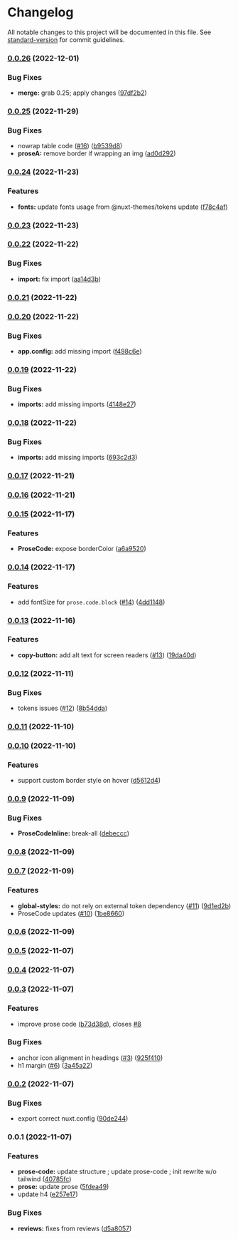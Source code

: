 # Changelog

All notable changes to this project will be documented in this file. See [standard-version](https://github.com/conventional-changelog/standard-version) for commit guidelines.

### [0.0.26](https://github.com/nuxt-themes/typography/compare/v0.0.25...v0.0.26) (2022-12-01)


### Bug Fixes

* **merge:** grab 0.25; apply changes ([97df2b2](https://github.com/nuxt-themes/typography/commit/97df2b293a22f77c86df0f03319b89292eb8838f))

### [0.0.25](https://github.com/nuxt-themes/typography/compare/v0.0.24...v0.0.25) (2022-11-29)


### Bug Fixes

* nowrap table code ([#16](https://github.com/nuxt-themes/typography/issues/16)) ([b9539d8](https://github.com/nuxt-themes/typography/commit/b9539d82354d70bc228c0ba0455f6dd50647992b))
* **proseA:** remove border if wrapping an img ([ad0d292](https://github.com/nuxt-themes/typography/commit/ad0d292241e0abcf035120055d263717c333bdda))

### [0.0.24](https://github.com/nuxt-themes/typography/compare/v0.0.23...v0.0.24) (2022-11-23)


### Features

* **fonts:** update fonts usage from @nuxt-themes/tokens update ([f78c4af](https://github.com/nuxt-themes/typography/commit/f78c4afb8074ac54f0367621b047b783d2b05a3d))

### [0.0.23](https://github.com/nuxt-themes/typography/compare/v0.0.22...v0.0.23) (2022-11-23)

### [0.0.22](https://github.com/nuxt-themes/typography/compare/v0.0.21...v0.0.22) (2022-11-22)


### Bug Fixes

* **import:** fix import ([aa14d3b](https://github.com/nuxt-themes/typography/commit/aa14d3bb3eb1d0401791fbe88ba379443ef23ea3))

### [0.0.21](https://github.com/nuxt-themes/typography/compare/v0.0.20...v0.0.21) (2022-11-22)

### [0.0.20](https://github.com/nuxt-themes/typography/compare/v0.0.19...v0.0.20) (2022-11-22)


### Bug Fixes

* **app.config:** add missing import ([f498c6e](https://github.com/nuxt-themes/typography/commit/f498c6eead233cbb916a3b294929ff1012afa7ac))

### [0.0.19](https://github.com/nuxt-themes/typography/compare/v0.0.18...v0.0.19) (2022-11-22)


### Bug Fixes

* **imports:** add missing imports ([4148e27](https://github.com/nuxt-themes/typography/commit/4148e278bd2d435c1d2b0850206a9fba31eb46d1))

### [0.0.18](https://github.com/nuxt-themes/typography/compare/v0.0.17...v0.0.18) (2022-11-22)


### Bug Fixes

* **imports:** add missing imports ([693c2d3](https://github.com/nuxt-themes/typography/commit/693c2d35f4346a9185484938fa76b755211a4791))

### [0.0.17](https://github.com/nuxt-themes/typography/compare/v0.0.16...v0.0.17) (2022-11-21)

### [0.0.16](https://github.com/nuxt-themes/typography/compare/v0.0.15...v0.0.16) (2022-11-21)

### [0.0.15](https://github.com/nuxt-themes/typography/compare/v0.0.14...v0.0.15) (2022-11-17)


### Features

* **ProseCode:** expose borderColor ([a6a9520](https://github.com/nuxt-themes/typography/commit/a6a9520453f797f4a1f949b2437cc448e8ee04e5))

### [0.0.14](https://github.com/nuxt-themes/typography/compare/v0.0.13...v0.0.14) (2022-11-17)


### Features

* add fontSize for `prose.code.block` ([#14](https://github.com/nuxt-themes/typography/issues/14)) ([4dd1148](https://github.com/nuxt-themes/typography/commit/4dd1148ad54e313698dc41603524b58fe2800857))

### [0.0.13](https://github.com/nuxt-themes/typography/compare/v0.0.12...v0.0.13) (2022-11-16)


### Features

* **copy-button:** add alt text for screen readers ([#13](https://github.com/nuxt-themes/typography/issues/13)) ([19da40d](https://github.com/nuxt-themes/typography/commit/19da40da82bab1cf2cfa0afc604f5a05fa85cb55))

### [0.0.12](https://github.com/nuxt-themes/typography/compare/v0.0.11...v0.0.12) (2022-11-11)


### Bug Fixes

* tokens issues ([#12](https://github.com/nuxt-themes/typography/issues/12)) ([8b54dda](https://github.com/nuxt-themes/typography/commit/8b54ddac343dc55bad2569b81a300c94f1ab4a7c))

### [0.0.11](https://github.com/nuxt-themes/typography/compare/v0.0.10...v0.0.11) (2022-11-10)

### [0.0.10](https://github.com/nuxt-themes/typography/compare/v0.0.9...v0.0.10) (2022-11-10)


### Features

* support custom border style on hover ([d5612d4](https://github.com/nuxt-themes/typography/commit/d5612d4d4ef10f3cd69353c1efea1ba02e94f3d8))

### [0.0.9](https://github.com/nuxt-themes/typography/compare/v0.0.8...v0.0.9) (2022-11-09)


### Bug Fixes

* **ProseCodeInline:** break-all ([debeccc](https://github.com/nuxt-themes/typography/commit/debeccc48a28b5f707ce312199c045e9785b6499))

### [0.0.8](https://github.com/nuxt-themes/typography/compare/v0.0.7...v0.0.8) (2022-11-09)

### [0.0.7](https://github.com/nuxt-themes/typography/compare/v0.0.6...v0.0.7) (2022-11-09)


### Features

* **global-styles:** do not rely on external token dependency ([#11](https://github.com/nuxt-themes/typography/issues/11)) ([9d1ed2b](https://github.com/nuxt-themes/typography/commit/9d1ed2b07afd6c76a15fce673cad6527166c1cb3))
* ProseCode updates ([#10](https://github.com/nuxt-themes/typography/issues/10)) ([1be8660](https://github.com/nuxt-themes/typography/commit/1be8660c1779e94b7c170f4fed9853f5729050f9))

### [0.0.6](https://github.com/nuxt-themes/typography/compare/v0.0.5...v0.0.6) (2022-11-09)

### [0.0.5](https://github.com/nuxt-themes/typography/compare/v0.0.4...v0.0.5) (2022-11-07)

### [0.0.4](https://github.com/nuxt-themes/typography/compare/v0.0.3...v0.0.4) (2022-11-07)

### [0.0.3](https://github.com/nuxt-themes/typography/compare/v0.0.2...v0.0.3) (2022-11-07)


### Features

* improve prose code ([b73d38d](https://github.com/nuxt-themes/typography/commit/b73d38d40a2d940a4e590b8a580c4bf41f0967cf)), closes [#8](https://github.com/nuxt-themes/typography/issues/8)


### Bug Fixes

* anchor icon alignment in headings ([#3](https://github.com/nuxt-themes/typography/issues/3)) ([925f410](https://github.com/nuxt-themes/typography/commit/925f41040ba97c8669f36bc2231267357575d3c6))
* h1 margin ([#6](https://github.com/nuxt-themes/typography/issues/6)) ([3a45a22](https://github.com/nuxt-themes/typography/commit/3a45a2236d8a299982a1fa05bc6b53a455c393a4))

### [0.0.2](https://github.com/nuxt-themes/prose/compare/v0.0.1...v0.0.2) (2022-11-07)


### Bug Fixes

* export correct nuxt.config ([90de244](https://github.com/nuxt-themes/prose/commit/90de244c664119163654550c4e1f12b769b6da5a))

### 0.0.1 (2022-11-07)


### Features

* **prose-code:** update structure ; update prose-code ; init rewrite w/o tailwind ([40785fc](https://github.com/nuxt-themes/prose/commit/40785fca8716a8a482cd752f167f4f8a20c17373))
* **prose:** update prose ([5fdea49](https://github.com/nuxt-themes/prose/commit/5fdea4906a5e5f296b5de915c9770067edababb9))
* update h4 ([e257e17](https://github.com/nuxt-themes/prose/commit/e257e17c9b428b2be29482b2e5711c16c48d32e1))


### Bug Fixes

* **reviews:** fixes from reviews ([d5a8057](https://github.com/nuxt-themes/prose/commit/d5a80571305403a756245ccda528f78ba008fad9))
